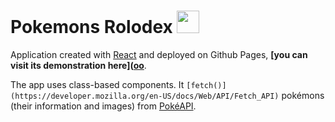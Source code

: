 # Pokemons Rolodex <img src="http://i.imgur.com/wFJgJO8.png" height="36">

Application created with [React](https://reactjs.org/) and deployed on Github Pages, **[you can visit its demonstration here]([oo](https://pathei-kosmos.github.io/pokemons-rolodex/)**. 

The app uses class-based components. It `[fetch()](https://developer.mozilla.org/en-US/docs/Web/API/Fetch_API)` pokémons (their information and images) from [PokéAPI](https://pokeapi.co/).

